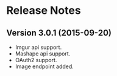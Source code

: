 # Release Notes

## Version 3.0.1 (2015-09-20)
* Imgur api support.
* Mashape api support.
* OAuth2 support.
* Image endpoint added.